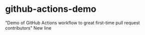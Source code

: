 # github-actions-demo
"Demo of GitHub Actions workflow to great first-time pull request contributors"
New line
